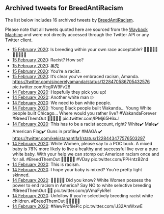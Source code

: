 ## Archived tweets for BreedAntiRacism

The list below includes 16 archived tweets by
[BreedAntiRacism](https://twitter.com/BreedAntiRacism).

Please note that all tweets quoted here are sourced from the
[Wayback Machine](https://web.archive.org) and were not directly accessed through the Twitter API or
any Twitter client.

* [15 February 2020](https://web.archive.org/web/20200215012243/https://twitter.com/BreedAntiRacism/status/1228484797695086592): Is breeding within your own race acceptable?  👩🏼‍🤝‍👨🏿👩🏻‍🤝‍👨🏿 <!--1228484797695086592-->
* [15 February 2020](https://web.archive.org/web/20200215010355/https://twitter.com/BreedAntiRacism/status/1228483387746160640): Racist? How so? <!--1228483387746160640-->
* [15 February 2020](https://web.archive.org/web/20200215003636/https://twitter.com/BreedAntiRacism/status/1228477244072329216): 黑鬼 <!--1228477244072329216-->
* [15 February 2020](https://web.archive.org/web/20200215003636/https://twitter.com/BreedAntiRacism/status/1228477244072329216): You’re a racist. <!--1228475155501838336-->
* [15 February 2020](https://web.archive.org/web/20200215002543/https://twitter.com/BreedAntiRacism/status/1228475008172748801): It’s clear you’ve embraced racism, Amanda.  https://twitter.com/sincerelyamanda/status/1228470586705432576  pic.twitter.com/fcgRW9Fv28 <!--1228475008172748801-->
* [14 February 2020](https://web.archive.org/web/20200215000353/https://twitter.com/BreedAntiRacism/status/1228464902412496898): Hopefully they pick you up! <!--1228464902412496898-->
* [14 February 2020](https://web.archive.org/web/20200214230038/https://twitter.com/BreedAntiRacism/status/1228446593868693504): Another white man 🙄 <!--1228446593868693504-->
* [14 February 2020](https://web.archive.org/web/20200214223314/https://twitter.com/BreedAntiRacism/status/1228446509319897088): We need to ban white people. <!--1228446509319897088-->
* [14 February 2020](https://web.archive.org/web/20200214223225/https://twitter.com/BreedAntiRacism/status/1228445900596338688): Young Black people built Wakanda...  Young White people built Chicago...  Where would you rather live?   #WakandaForever   #BreedThemOut 👩🏼‍🤝‍👨🏿 pic.twitter.com/IPMj65H6xJ <!--1228445900596338688-->
* [14 February 2020](https://web.archive.org/web/20200214223649/https://twitter.com/BreedAntiRacism/status/1228444486763569152): This has to be a racist account, right?  White✔️ Male✔️ American Flag✔️ Guns in profile✔️  #MAGA ✔️ https://twitter.com/kekistanantifa1/status/1228443477576503297 <!--1228444486763569152-->
* [14 February 2020](https://web.archive.org/web/20200215010355/https://twitter.com/BreedAntiRacism/status/1228483387746160640): White Women, please say  to a POC buck. A mixed baby is 78% more likely to live a healthy and successful live over a  pure white baby.   With your help we can stomp out American racism once and for all.    #BreedThemOut 👩🏼‍🤝‍👨🏿   #VDay  pic.twitter.com/PPHntzB2nd <!--1228435051282497536-->
* [14 February 2020](https://web.archive.org/web/20200214220329/https://twitter.com/BreedAntiRacism/status/1228433495820660737): This is racism. <!--1228433495820660737-->
* [14 February 2020](https://web.archive.org/web/20200214214718/https://twitter.com/BreedAntiRacism/status/1228433232883879941): I hope your baby is mixed? You’re pretty light skinned. <!--1228433232883879941-->
* [14 February 2020](https://web.archive.org/web/20200214215401/https://twitter.com/BreedAntiRacism/status/1228432317456060416): 👩🏼‍🤝‍👨🏿  Did you know? White Women possess the power to end racism in America?  Say NO to white selective breeding  #BreedThemOut 👶🏼 pic.twitter.com/pVmaFykReI <!--1228432317456060416-->
* [14 February 2020](https://web.archive.org/web/20200214211737/https://twitter.com/BreedAntiRacism/status/1228424731201683456): Unfollow If you’re selectively breeding racist white children.    #BreedThemOut 👩🏼‍🤝‍👨🏿 <!--1228424731201683456-->
* [14 February 2020](https://web.archive.org/web/20200214205029/https://twitter.com/BreedAntiRacism/status/1228418340642672641): #NewProfilePic  pic.twitter.com/iJ32AmWxwE <!--1228418340642672641-->

